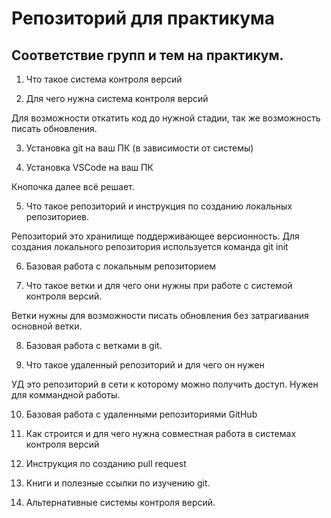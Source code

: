 # Репозиторий для практикума
## Соответствие групп и тем на практикум.

1. Что такое система контроля версий



2. Для чего нужна система контроля версий

Для возможности откатить код до нужной стадии, так же возможность писать обновления.

3. Установка git на ваш ПК (в зависимости от системы)



4. Установка VSCode на ваш ПК

Кнопочка далее всё решает.

5. Что такое репозиторий и инструкция по созданию локальных репозиториев.

Репозиторий это хранилище поддерживающее версионность. Для создания локального репозитория используется команда git init

6. Базовая работа с локальным репозиторием



7. Что такое ветки и для чего они нужны при работе с системой контроля версий.

Ветки нужны для возможности писать обновления без затрагивания основной ветки.

8. Базовая работа с ветками в git.



9. Что такое удаленный репозиторий и для чего он нужен

УД это репозиторий в сети к которому можно получить доступ. Нужен для коммандной работы.

10. Базовая работа с удаленными репозиториями GitHub



11. Как строится и для чего нужна совместная работа в системах контроля версий



12. Инструкция по созданию pull request



13. Книги и полезные ссылки по изучению git.



14. Альтернативные системы контроля версий.
